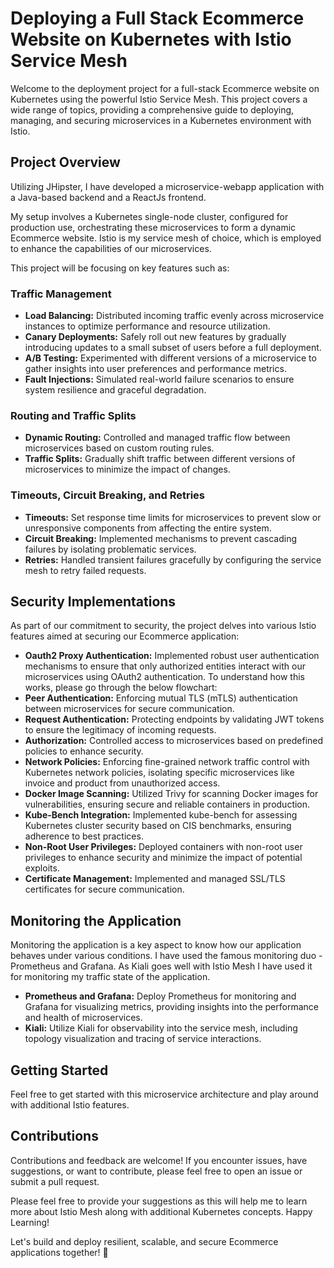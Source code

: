 # Deploying a Full Stack Ecommerce Website on Kubernetes with Istio Service Mesh

Welcome to the deployment project for a full-stack Ecommerce website on Kubernetes using the powerful Istio Service Mesh. This project covers a wide range of topics, providing a comprehensive guide to deploying, managing, and securing microservices in a Kubernetes environment with Istio. 

## Project Overview

Utilizing JHipster, I have developed a microservice-webapp application with a Java-based backend and a ReactJs frontend.

My setup involves a Kubernetes single-node cluster, configured for production use, orchestrating these microservices to form a dynamic Ecommerce website. Istio is my service mesh of choice, which is employed to enhance the capabilities of our microservices. 

This project will be focusing on key features such as:

### Traffic Management

- **Load Balancing:** Distributed incoming traffic evenly across microservice instances to optimize performance and resource utilization.
- **Canary Deployments:** Safely roll out new features by gradually introducing updates to a small subset of users before a full deployment.
- **A/B Testing:** Experimented with different versions of a microservice to gather insights into user preferences and performance metrics.
- **Fault Injections:** Simulated real-world failure scenarios to ensure system resilience and graceful degradation.

### Routing and Traffic Splits

- **Dynamic Routing:** Controlled and managed traffic flow between microservices based on custom routing rules.
- **Traffic Splits:** Gradually shift traffic between different versions of microservices to minimize the impact of changes.

### Timeouts, Circuit Breaking, and Retries

- **Timeouts:** Set response time limits for microservices to prevent slow or unresponsive components from affecting the entire system.
- **Circuit Breaking:** Implemented mechanisms to prevent cascading failures by isolating problematic services.
- **Retries:** Handled transient failures gracefully by configuring the service mesh to retry failed requests.

## Security Implementations

As part of our commitment to security, the project delves into various Istio features aimed at securing our Ecommerce application:

- **Oauth2 Proxy Authentication:** Implemented robust user authentication mechanisms to ensure that only authorized entities interact with our microservices using OAuth2 authentication. To understand how this works, please go through the below flowchart:
- **Peer Authentication:** Enforcing mutual TLS (mTLS) authentication between microservices for secure communication.
- **Request Authentication:** Protecting endpoints by validating JWT tokens to ensure the legitimacy of incoming requests.
- **Authorization:** Controlled access to microservices based on predefined policies to enhance security.
- **Network Policies:** Enforcing fine-grained network traffic control with Kubernetes network policies, isolating specific microservices like invoice and product from unauthorized access.
- **Docker Image Scanning:** Utilized Trivy for scanning Docker images for vulnerabilities, ensuring secure and reliable containers in production.
- **Kube-Bench Integration:** Implemented kube-bench for assessing Kubernetes cluster security based on CIS benchmarks, ensuring adherence to best practices.
- **Non-Root User Privileges:** Deployed containers with non-root user privileges to enhance security and minimize the impact of potential exploits.
- **Certificate Management:** Implemented and managed SSL/TLS certificates for secure communication.

## Monitoring the Application

Monitoring the application is a key aspect to know how our application behaves under various conditions. I have used the famous monitoring duo - Prometheus and Grafana. As Kiali goes well with Istio Mesh I have used it for monitoring my traffic state of the application. 


- **Prometheus and Grafana:** Deploy Prometheus for monitoring and Grafana for visualizing metrics, providing insights into the performance and health of microservices.
- **Kiali:** Utilize Kiali for observability into the service mesh, including topology visualization and tracing of service interactions.


## Getting Started

Feel free to get started with this microservice architecture and play around with additional Istio features.

## Contributions

Contributions and feedback are welcome! If you encounter issues, have suggestions, or want to contribute, please feel free to open an issue or submit a pull request.

Please feel free to provide your suggestions as this will help me to learn more about Istio Mesh along with additional Kubernetes concepts. 
Happy Learning! 

Let's build and deploy resilient, scalable, and secure Ecommerce applications together! 🚀
